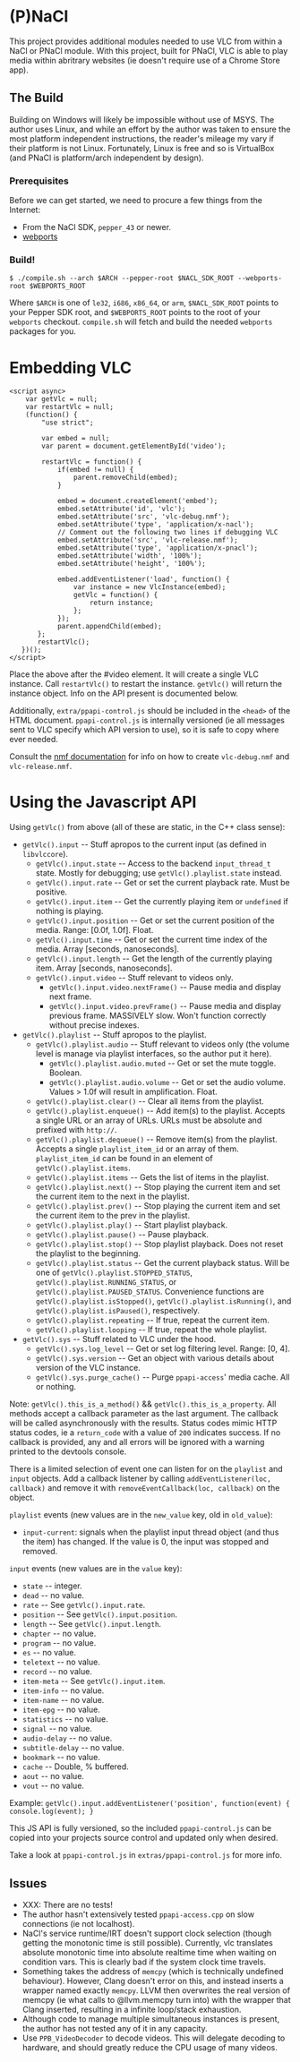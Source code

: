 # (P)NaCl

This project provides additional modules needed to use VLC from within a NaCl or
PNaCl module. With this project, built for PNaCl, VLC is able to play media within
abritrary websites (ie doesn't require use of a Chrome Store app).

## The Build

Building on Windows will likely be impossible without use of MSYS. The author
uses Linux, and while an effort by the author was taken to ensure the most
platform independent instructions, the reader's mileage my vary if their
platform is not Linux. Fortunately, Linux is free and so is VirtualBox (and
PNaCl is platform/arch independent by design).

### Prerequisites

Before we can get started, we need to procure a few things from the Internet:

 * From the NaCl SDK, `pepper_43` or newer.
 * [webports](https://chromium.googlesource.com/webports/)

### Build!

    $ ./compile.sh --arch $ARCH --pepper-root $NACL_SDK_ROOT --webports-root $WEBPORTS_ROOT

Where `$ARCH` is one of `le32`, `i686`, `x86_64`, or `arm`, `$NACL_SDK_ROOT`
points to your Pepper SDK root, and `$WEBPORTS_ROOT` points to the root of your
`webports` checkout. `compile.sh` will fetch and build the needed `webports`
packages for you.

# Embedding VLC

    <script async>
        var getVlc = null;
	    var restartVlc = null;
        (function() {
            "use strict";

            var embed = null;
	        var parent = document.getElementById('video');

	        restartVlc = function() {
                if(embed != null) {
	                parent.removeChild(embed);
	            }

                embed = document.createElement('embed');
                embed.setAttribute('id', 'vlc');
	            embed.setAttribute('src', 'vlc-debug.nmf');
	            embed.setAttribute('type', 'application/x-nacl');
                // Comment out the following two lines if debugging VLC
                embed.setAttribute('src', 'vlc-release.nmf');
                embed.setAttribute('type', 'application/x-pnacl');
                embed.setAttribute('width', '100%');
                embed.setAttribute('height', '100%');

                embed.addEventListener('load', function() {
	                var instance = new VlcInstance(embed);
                    getVlc = function() {
	                    return instance;
	                };
                });
                parent.appendChild(embed);
	       };
	       restartVlc();
       })();
    </script>

Place the above after the #video element. It will create a single VLC
instance. Call `restartVlc()` to restart the instance. `getVlc()` will return
the instance object. Info on the API present is documented below.

Additionally, `extra/ppapi-control.js` should be included in the `<head>` of
the HTML document. `ppapi-control.js` is internally versioned (ie all messages
sent to VLC specify which API version to use), so it is safe to copy where ever
needed.

Consult the [nmf documentation][] for info on how to create `vlc-debug.nmf` and
`vlc-release.nmf`.

[nmf documentation]: https://developer.chrome.com/native-client/reference/nacl-manifest-format


# Using the Javascript API

Using `getVlc()` from above (all of these are static, in the C++ class sense):

 * `getVlc().input` -- Stuff apropos to the current input (as defined in
 `libvlccore`).
   - `getVlc().input.state` -- Access to the backend `input_thread_t`
     state. Mostly for debugging; use `getVlc().playlist.state` instead.
   - `getVlc().input.rate` -- Get or set the current playback rate. Must be
   positive.
   - `getVlc().input.item` -- Get the currently playing item or `undefined` if
   nothing is playing.
   - `getVlc().input.position` -- Get or set the current position of the
   media. Range: [0.0f, 1.0f]. Float.
   - `getVlc().input.time` -- Get or set the current time index of the
   media. Array [seconds, nanoseconds].
   - `getVlc().input.length` -- Get the length of the currently playing
     item. Array [seconds, nanoseconds].
   - `getVlc().input.video` -- Stuff relevant to videos only.
     * `getVlc().input.video.nextFrame()` -- Pause media and display next
     frame.
     * `getVlc().input.video.prevFrame()` -- Pause media and display previous
     frame. MASSIVELY slow. Won't function correctly without precise indexes.
 * `getVlc().playlist` -- Stuff apropos to the playlist.
   - `getVlc().playlist.audio` -- Stuff relevant to videos only (the volume
     level is manage via playlist interfaces, so the author put it here).
     * `getVlc().playlist.audio.muted` -- Get or set the mute toggle. Boolean.
     * `getVlc().playlist.audio.volume` -- Get or set the audio volume. Values >
     1.0f will result in amplification. Float.
   - `getVlc().playlist.clear()` -- Clear all items from the playlist.
   - `getVlc().playlist.enqueue()` -- Add item(s) to the playlist. Accepts a
   single URL or an array of URLs. URLs must be absolute and prefixed with
   `http://`.
   - `getVlc().playlist.dequeue()` -- Remove item(s) from the playlist. Accepts
   a single `playlist_item_id` or an array of them. `playlist_item_id` can be
   found in an element of `getVlc().playlist.items`.
   - `getVlc().playlist.items` -- Gets the list of items in the playlist.
   - `getVlc().playlist.next()` -- Stop playing the current item and set the
   current item to the next in the playlist.
   - `getVlc().playlist.prev()` -- Stop playing the current item and set the
   current item to the prev in the playlist.
   - `getVlc().playlist.play()` -- Start playlist playback.
   - `getVlc().playlist.pause()` -- Pause playback.
   - `getVlc().playlist.stop()` -- Stop playlist playback. Does not reset the
   playlist to the beginning.
   - `getVlc().playlist.status` -- Get the current playback status. Will be one
   of `getVlc().playlist.STOPPED_STATUS`, `getVlc().playlist.RUNNING_STATUS`, or
   `getVlc().playlist.PAUSED_STATUS`. Convenience functions are
   `getVlc().playlist.isStopped()`, `getVlc().playlist.isRunning()`, and
   `getVlc().playlist.isPaused()`, respectively.
   - `getVlc().playlist.repeating` -- If true, repeat the current item.
   - `getVlc().playlist.looping` -- If true, repeat the whole playlist.
 * `getVlc().sys` -- Stuff related to VLC under the hood.
   - `getVlc().sys.log_level` -- Get or set log filtering level. Range: [0, 4].
   - `getVlc().sys.version` -- Get an object with various details about version
   of the VLC instance.
   - `getVlc().sys.purge_cache()` -- Purge `ppapi-access`' media cache. All or
     nothing.

Note: `getVlc().this_is_a_method()` && `getVlc().this_is_a_property`. All
methods accept a callback parameter as the last argument. The callback will be
called asynchronously with the results. Status codes mimic HTTP status codes, ie
a `return_code` with a value of `200` indicates success. If no callback is
provided, any and all errors will be ignored with a warning printed to the
devtools console.


There is a limited selection of event one can listen for on the `playlist` and
`input` objects. Add a callback listener by calling `addEventListener(loc, callback)` and
remove it with `removeEventCallback(loc, callback)` on the object.

`playlist` events (new values are in the `new_value` key, old in `old_value`):

 * `input-current`: signals when the playlist input thread object (and thus the
  item) has changed. If the value is 0, the input was stopped and removed.

`input` events (new values are in the `value` key):

 * `state` -- integer.
 * `dead` -- no value.
 * `rate` -- See `getVlc().input.rate`.
 * `position` -- See `getVlc().input.position`.
 * `length` -- See `getVlc().input.length`.
 * `chapter` -- no value.
 * `program` -- no value.
 * `es` -- no value.
 * `teletext` -- no value.
 * `record` -- no value.
 * `item-meta` -- See `getVlc().input.item`.
 * `item-info` -- no value.
 * `item-name` -- no value.
 * `item-epg` -- no value.
 * `statistics` -- no value.
 * `signal` -- no value.
 * `audio-delay` -- no value.
 * `subtitle-delay` -- no value.
 * `bookmark` -- no value.
 * `cache` -- Double, % buffered.
 * `aout` -- no value.
 * `vout` -- no value.

Example: `getVlc().input.addEventListener('position', function(event) { console.log(event); }`

This JS API is fully versioned, so the included `ppapi-control.js` can be copied
into your projects source control and updated only when desired.

Take a look at `ppapi-control.js` in `extras/ppapi-control.js` for more info.

## Issues

 * XXX: There are no tests!
 * The author hasn't extensively tested `ppapi-access.cpp` on slow connections (ie
   not localhost).
 * NaCl's service runtime/IRT doesn't support clock selection (though getting
   the monotonic time is still possible). Currently, vlc translates absolute
   monotonic time into absolute realtime time when waiting on condition
   vars. This is clearly bad if the system clock time travels.
 * Something takes the address of `memcpy` (which is technically undefined
   behaviour). However, Clang doesn't error on this, and instead inserts a
   wrapper named exactly `memcpy`. LLVM then overwrites the real version of
   memcpy (ie what calls to @llvm.memcpy turn into) with the wrapper that Clang
   inserted, resulting in a infinite loop/stack exhaustion.
 * Although code to manage multiple simultaneous instances is present, the
   author has not tested any of it in any capacity.
 * Use `PPB_VideoDecoder` to decode videos. This will delegate decoding to
   hardware, and should greatly reduce the CPU usage of many videos.
